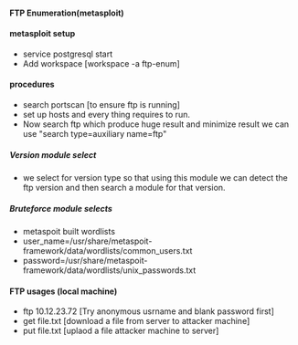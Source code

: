 #### FTP Enumeration(metasploit)
#### metasploit setup
- service postgresql start
- Add workspace [workspace -a ftp-enum]
#### procedures
- search portscan [to ensure ftp is running]
- set up hosts and every thing requires to  run.
- Now search ftp which produce huge result and minimize result we can use "search type=auxiliary name=ftp" 
##### Version module select
- we select for version type so that using this module we can detect the ftp version and
then search a module for that version.

##### Bruteforce module selects
- metaspoit built wordlists
- user_name=/usr/share/metaspoit-framework/data/wordlists/common_users.txt
- password=/usr/share/metaspoit-framework/data/wordlists/unix_passwords.txt
#### FTP usages (local machine)
- ftp 10.12.23.72 [Try anonymous usrname and blank password first]
- get file.txt [download a file from server to attacker machine]
- put file.txt [uplaod a file attacker machine to server]
